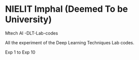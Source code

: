 # NIELIT Imphal (Deemed To be University) 

Mtech AI -DLT-Lab-codes

All the experiment of the Deep Learning Techniques Lab codes. 

Exp 1 to Exp 10

